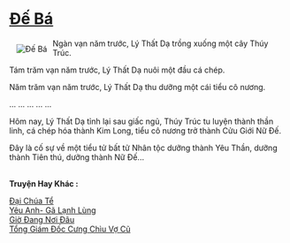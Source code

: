 <a href="https://utruyen.com/de-ba/16771/" title="Đế Bá"><h1>Đế Bá</h1></a><div style="display:table"><img align="right" style="float: left; padding: 10px;" src="https://utruyen.com/images/story/200x260/de-ba.jpg" alt="Đế Bá">Ngàn vạn năm trước, Lý Thất Dạ trồng xuống một cây Thúy Trúc.<p></p>Tám trăm vạn năm trước, Lý Thất Dạ nuôi một đầu cá chép.<p></p>Năm trăm vạn năm trước, Lý Thất Dạ thu dưỡng một cái tiểu cô nương.<p></p>... ... ... ... ...<p></p>Hôm nay, Lý Thất Dạ tỉnh lại sau giấc ngủ, Thúy Trúc tu luyện thành thần linh, cá chép hóa thành Kim Long, tiểu cô nương trở thành Cửu Giới Nữ Đế.<p></p>Đây là cố sự về một tiểu tử bất tử Nhân tộc dưỡng thành Yêu Thần, dưỡng thành Tiên thú, dưỡng thành Nữ Đế...</div><p><br><b>Truyện Hay Khác :</b></p><a href="https://utruyen.com/dai-chua-te/10622/" alt="Đại Chúa Tể">Đại Chúa Tể</a><br/><a href="https://github.com/quanluxury/ngontinhhot/tree/master/truyenhay/19516/" alt="Yêu Anh- Gã Lạnh Lùng">Yêu Anh- Gã Lạnh Lùng</a><br/><a href="https://www.pinterest.com/pin/643874077960060324" alt="Giờ Đang Nơi Đâu">Giờ Đang Nơi Đâu</a><br/><a href="https://www.wattpad.com/story/199213335-t%E1%BB%95ng-gi%C3%A1m-%C4%91%E1%BB%91c-c%C6%B0ng-ch%C3%ACu-v%E1%BB%A3-c%C5%A9" alt="Tổng Giám Đốc Cưng Chìu Vợ Cũ">Tổng Giám Đốc Cưng Chìu Vợ Cũ</a><br/>